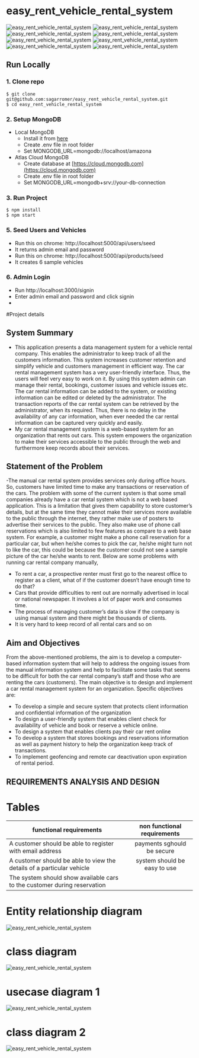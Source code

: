 # easy_rent_vehicle_rental_system
![easy_rent_vehicle_rental_system](/public/images/home_page.PNG)
![easy_rent_vehicle_rental_system](/public/images/login.PNG)
![easy_rent_vehicle_rental_system](/public/images/update_profile.png)
![easy_rent_vehicle_rental_system](/public/images/vehicle_details.PNG)
![easy_rent_vehicle_rental_system](/public/images/my_bookings.PNG)
![easy_rent_vehicle_rental_system](/public/images/update_profile.PNG)
![easy_rent_vehicle_rental_system](/public/images/admin_users.png)
![easy_rent_vehicle_rental_system](/public/images/admin_reviews.png)

## Run Locally

### 1. Clone repo

```
$ git clone git@github.com:sagarromer/easy_rent_vehicle_rental_system.git
$ cd easy_rent_vehicle_rental_system
```

### 2. Setup MongoDB

- Local MongoDB
  - Install it from [here](https://www.mongodb.com/try/download/community)
  - Create .env file in root folder
  - Set MONGODB_URL=mongodb://localhost/amazona  
- Atlas Cloud MongoDB
  - Create database at [https://cloud.mongodb.com](https://cloud.mongodb.com)
  - Create .env file in root folder
  - Set MONGODB_URL=mongodb+srv://your-db-connection

### 3. Run Project

```
$ npm install
$ npm start
```

### 5. Seed Users and Vehicles

- Run this on chrome: http://localhost:5000/api/users/seed
- It returns admin email and password
- Run this on chrome: http://localhost:5000/api/products/seed
- It creates 6 sample vehicles

### 6. Admin Login

- Run http://localhost:3000/signin
- Enter admin email and password and click signin
- 
#Project details

## System Summary
- This application presents a data management system for a vehicle rental company. This enables the 
administrator to keep track of all the customers information. This system increases customer 
retention and simplify vehicle and customers management in efficient way. The car rental
management system has a very user-friendly interface. Thus, the users will feel very easy
to work on it. By using this system admin can manage their rental, bookings, customer issues
and vehicle issues etc. The car rental information can be added to the system, or existing
information can be edited or deleted by the administrator. The transaction reports of the car
rental system can be retrieved by the administrator, when its required. Thus, there is no delay in
the availability of any car information, when ever needed the car rental information can be
captured very quickly and easily.
- My car rental management system is a web-based system for an organization that rents out cars. 
This system empowers the organization to make their services accessible to the public through the 
web and furthermore keep records about their services.

## Statement of the Problem
-The manual car rental system provides services only during office hours. So, customers have
limited time to make any transactions or reservation of the cars. The problem with some of the 
current system is that some small companies already have a car rental system which is not a web based 
application. This is a limitation that gives them capability to store customer’s details, but at the same 
time they cannot make their services more available to the public through the internet, 
they rather make use of posters to advertise their services to the public. They also make use of 
phone call reservations which is also limited to few features as compare to a web base system. For 
example, a customer might make a phone call reservation for a particular car, but when he/she 
comes to pick the car, he/she might turn not to like the car, this could be because the customer 
could not see a sample picture of the car he/she wants to rent. Below are some problems with 
running car rental company manually,
* To rent a car, a prospective renter must first go to the nearest office to register as a client,
what of if the customer doesn’t have enough time to do that?
* Cars that provide difficulties to rent out are normally advertised in local or national
newspaper. It involves a lot of paper work and consumes time.
* The process of managing customer’s data is slow if the company is using manual system
and there might be thousands of clients.
* It is very hard to keep record of all rental cars and so on

## Aim and Objectives
From the above-mentioned problems, the aim is to develop a computer-based information system 
that will help to address the ongoing issues from the manual information system and help to 
facilitate some tasks that seems to be difficult for both the car rental company’s staff and those 
who are renting the cars (customers). The main objective is to design and implement a car rental 
management system for an organization. Specific objectives are:
* To develop a simple and secure system that protects client information and confidential 
information of the organization
* To design a user-friendly system that enables client check for availability of vehicle and 
book or reserve a vehicle online.
* To design a system that enables clients pay their car rent online
* To develop a system that stores bookings and reservations information as well as payment 
history to help the organization keep track of transactions.
* To implement geofencing and remote car deactivation upon expiration of rental period.

## REQUIREMENTS ANALYSIS AND DESIGN
# Tables

| functional requirements  | non functional requirements |
| ------------- |:-------------:|
| A customer should be able to register with email address      | payments sghould be secure    |
| A customer should be able to view the details of a particular vehicle | system should be easy to use     |
| The system should show available cars to the customer during reservation      |    |
# Entity relationship diagram

![easy_rent_vehicle_rental_system](/public/images/erdiagram.png)
# class diagram

![easy_rent_vehicle_rental_system](/public/images/classdiagram.png)
# usecase diagram 1

![easy_rent_vehicle_rental_system](/public/images/usecase1.png)

# class diagram 2

![easy_rent_vehicle_rental_system](/public/images/usecase2.png)






